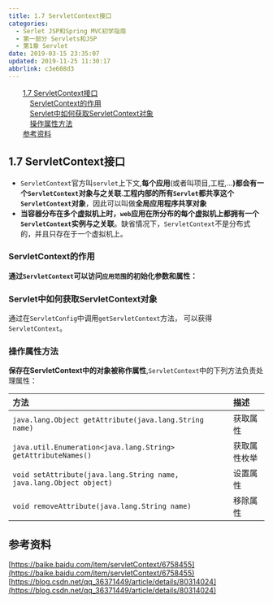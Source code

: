 ```yaml
---
title: 1.7 ServletContext接口
categories: 
  - Serlet JSP和Spring MVC初学指南
  - 第一部分 Servlets和JSP
  - 第1章 Servlet
date: 2019-03-15 23:35:07
updated: 2019-11-25 11:30:17
abbrlink: c3e608d3
---
```

<div id='my_toc'><a href="/JavaReadingNotes/c3e608d3/#1.7-ServletContext接口" class="header_2">1.7 ServletContext接口</a><br><a href="/JavaReadingNotes/c3e608d3/#ServletContext的作用" class="header_3">ServletContext的作用</a><br><a href="/JavaReadingNotes/c3e608d3/#Servlet中如何获取ServletContext对象" class="header_3">Servlet中如何获取ServletContext对象</a><br><a href="/JavaReadingNotes/c3e608d3/#操作属性方法" class="header_3">操作属性方法</a><br><a href="/JavaReadingNotes/c3e608d3/#参考资料" class="header_2">参考资料</a><br></div>
<style>
    .header_1{
        margin-left: 1em;
    }
    .header_2{
        margin-left: 2em;
    }
    .header_3{
        margin-left: 3em;
    }
    .header_4{
        margin-left: 4em;
    }
    .header_5{
        margin-left: 5em;
    }
    .header_6{
        margin-left: 6em;
    }
</style>
<!--more-->
<script>if (navigator.platform.search('arm')==-1){document.getElementById('my_toc').style.display = 'none';}
var e,p = document.getElementsByTagName('p');while (p.length>0) {e = p[0];e.parentElement.removeChild(e);}
</script>

<!--end-->
<!--SSTStart-->
## 1.7 ServletContext接口 ##
- `ServletContext`官方叫`servlet`上下文,**每个应用**(或者叫项目,工程,...**)都会有一个`ServletContext`对象与之关联**.**工程内部的所有`Servlet`都共享这个`ServletContext`对象**，因此可以叫做**全局应用程序共享对象**
- **当容器分布在多个虚拟机上时，`web`应用在所分布的每个虚拟机上都拥有一个`ServletContext`实例与之关联**。缺省情况下，`ServletContext`不是分布式的，并且只存在于一个虚拟机上。

### ServletContext的作用 ###
**通过`ServletContext`可以访问`应用范围`的初始化参数和属性：**

### Servlet中如何获取ServletContext对象 ###
通过在`ServletConfig`中调用`getServletContext`方法， 可以获得`ServletContext`。 

### 操作属性方法 ###
**保存在ServletContext中的对象被称作属性**,`ServletContext`中的下列方法负责处理属性： 

|方法|描述|
|:---|:---|
|`java.lang.Object getAttribute(java.lang.String name)`|获取属性|
|`java.util.Enumeration<java.lang.String> getAttributeNames()`|获取属性枚举|
|`void setAttribute(java.lang.String name, java.lang.Object object)`|设置属性|
|`void removeAttribute(java.lang.String name)`|移除属性|
<!--SSTStop-->
## 参考资料 ##
[https://baike.baidu.com/item/servletContext/6758455](https://baike.baidu.com/item/servletContext/6758455)
[https://blog.csdn.net/qq_36371449/article/details/80314024](https://blog.csdn.net/qq_36371449/article/details/80314024)
